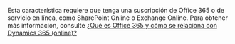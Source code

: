 Esta característica requiere que tenga una suscripción de Office 365 o de servicio en línea, como SharePoint Online o Exchange Online. Para obtener más información, consulte [¿Qué es Office 365 y cómo se relaciona con Dynamics 365 (online)?](https://docs.microsoft.com/dynamics365/customer-engagement/admin/what-office-365-how-does-relate)